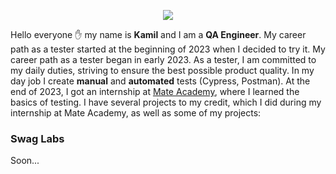 <p align="center"><img align="center" src="https://cdni.iconscout.com/illustration/premium/thumb/man-coder-programming-on-computer-7771249-6200255.png"></img></p>

Hello everyone :raised_hand: my name is **Kamil** and I am a **QA Engineer**. My career path as a tester started at the beginning of 2023 when I decided to try it. My career path as a tester began in early 2023. As a tester, I am committed to my daily duties, striving to ensure the best possible product quality. In my day job I create **manual** and **automated** tests (Cypress, Postman). At the end of 2023, I got an internship at [Mate Academy](https://mate.academy/pl), where I learned the basics of testing. I have several projects to my credit, which I did during my internship at Mate Academy, as well as some of my projects:
### Swag Labs
Soon...
